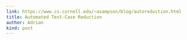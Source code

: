 ```yaml
---
link: https://www.cs.cornell.edu/~asampson/blog/autoreduction.html
title: Automated Test-Case Reduction
author: Adrian
kind: post
---
```

